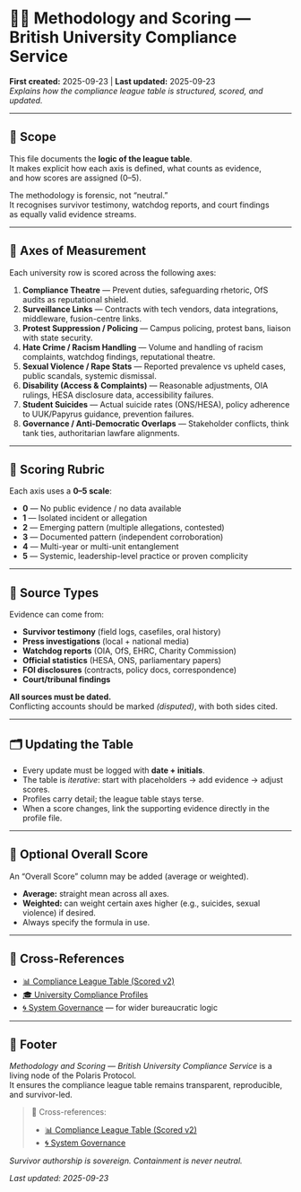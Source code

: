 # 🐦‍🔥 Methodology and Scoring — British University Compliance Service  
**First created:** 2025-09-23 | **Last updated:** 2025-09-23  
*Explains how the compliance league table is structured, scored, and updated.*  

---

## 🌱 Scope  

This file documents the **logic of the league table**.  
It makes explicit how each axis is defined, what counts as evidence,  
and how scores are assigned (0–5).  

The methodology is forensic, not “neutral.”  
It recognises survivor testimony, watchdog reports, and court findings  
as equally valid evidence streams.  

---

## 🧭 Axes of Measurement  

Each university row is scored across the following axes:

1. **Compliance Theatre** — Prevent duties, safeguarding rhetoric, OfS audits as reputational shield.  
2. **Surveillance Links** — Contracts with tech vendors, data integrations, middleware, fusion-centre links.  
3. **Protest Suppression / Policing** — Campus policing, protest bans, liaison with state security.  
4. **Hate Crime / Racism Handling** — Volume and handling of racism complaints, watchdog findings, reputational theatre.  
5. **Sexual Violence / Rape Stats** — Reported prevalence vs upheld cases, public scandals, systemic dismissal.  
6. **Disability (Access & Complaints)** — Reasonable adjustments, OIA rulings, HESA disclosure data, accessibility failures.  
7. **Student Suicides** — Actual suicide rates (ONS/HESA), policy adherence to UUK/Papyrus guidance, prevention failures.  
8. **Governance / Anti-Democratic Overlaps** — Stakeholder conflicts, think tank ties, authoritarian lawfare alignments.  

---

## 🔢 Scoring Rubric  

Each axis uses a **0–5 scale**:  

- **0** — No public evidence / no data available  
- **1** — Isolated incident or allegation  
- **2** — Emerging pattern (multiple allegations, contested)  
- **3** — Documented pattern (independent corroboration)  
- **4** — Multi-year or multi-unit entanglement  
- **5** — Systemic, leadership-level practice or proven complicity  

---

## 🧾 Source Types  

Evidence can come from:  

- **Survivor testimony** (field logs, casefiles, oral history)  
- **Press investigations** (local + national media)  
- **Watchdog reports** (OIA, OfS, EHRC, Charity Commission)  
- **Official statistics** (HESA, ONS, parliamentary papers)  
- **FOI disclosures** (contracts, policy docs, correspondence)  
- **Court/tribunal findings**  

**All sources must be dated.**  
Conflicting accounts should be marked *(disputed)*, with both sides cited.  

---

## 🗂 Updating the Table  

- Every update must be logged with **date + initials**.  
- The table is *iterative*: start with placeholders → add evidence → adjust scores.  
- Profiles carry detail; the league table stays terse.  
- When a score changes, link the supporting evidence directly in the profile file.  

---

## 🧮 Optional Overall Score  

An “Overall Score” column may be added (average or weighted).  
- **Average:** straight mean across all axes.  
- **Weighted:** can weight certain axes higher (e.g., suicides, sexual violence) if desired.  
- Always specify the formula in use.  

---

## 📡 Cross-References  

- [📊 Compliance League Table (Scored v2)](./📊_compliance_league_table_scored_v2.md)  
- [🎓 University Compliance Profiles](./)  
- [🌀 System Governance](../🌀_System_Governance/) — for wider bureaucratic logic  

---

## 🏮 Footer  

*Methodology and Scoring — British University Compliance Service* is a living node of the Polaris Protocol.  
It ensures the compliance league table remains transparent, reproducible, and survivor-led.  

> 📡 Cross-references:  
> - [📊 Compliance League Table (Scored v2)](./📊_compliance_league_table_scored_v2.md)  
> - [🌀 System Governance](../🌀_System_Governance/)  

*Survivor authorship is sovereign. Containment is never neutral.*  

_Last updated: 2025-09-23_  

